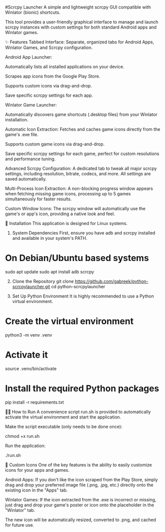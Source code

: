 #Scrcpy Launcher
A simple and lightweight scrcpy GUI compatible with Winlator (bionic) shortcuts.

This tool provides a user-friendly graphical interface to manage and launch scrcpy instances with custom settings for both standard Android apps and Winlator games.

✨ Features
Tabbed Interface: Separate, organized tabs for Android Apps, Winlator Games, and Scrcpy configuration.

Android App Launcher:

Automatically lists all installed applications on your device.

Scrapes app icons from the Google Play Store.

Supports custom icons via drag-and-drop.

Save specific scrcpy settings for each app.

Winlator Game Launcher:

Automatically discovers game shortcuts (.desktop files) from your Winlator installation.

Automatic Icon Extraction: Fetches and caches game icons directly from the game's .exe file.

Supports custom game icons via drag-and-drop.

Save specific scrcpy settings for each game, perfect for custom resolutions and performance tuning.

Advanced Scrcpy Configuration: A dedicated tab to tweak all major scrcpy settings, including resolution, bitrate, codecs, and more. All settings are saved automatically.

Multi-Process Icon Extraction: A non-blocking progress window appears when fetching missing game icons, processing up to 5 games simultaneously for faster results.

Custom Window Icons: The scrcpy window will automatically use the game's or app's icon, providing a native look and feel.

🚀 Installation
This application is designed for Linux systems.

1. System Dependencies
First, ensure you have adb and scrcpy installed and available in your system's PATH.

# On Debian/Ubuntu based systems
sudo apt update
sudo apt install adb scrcpy

2. Clone the Repository
git clone https://github.com/gabreek/python-scrcpylauncher.git
cd python-scrcpylauncher

3. Set Up Python Environment
It is highly recommended to use a Python virtual environment.

# Create the virtual environment
python3 -m venv .venv

# Activate it
source .venv/bin/activate

# Install the required Python packages
pip install -r requirements.txt

🏃‍♀️ How to Run
A convenience script run.sh is provided to automatically activate the virtual environment and start the application.

Make the script executable (only needs to be done once):

chmod +x run.sh

Run the application:

./run.sh

🎨 Custom Icons
One of the key features is the ability to easily customize icons for your apps and games.

Android Apps: If you don't like the icon scraped from the Play Store, simply drag and drop your preferred image file (.png, .jpg, etc.) directly onto the existing icon in the "Apps" tab.

Winlator Games: If the icon extracted from the .exe is incorrect or missing, just drag and drop your game's poster or icon onto the placeholder in the "Winlator" tab.

The new icon will be automatically resized, converted to .png, and cached for future use.
